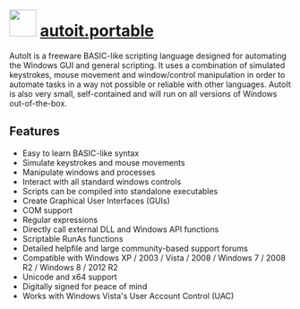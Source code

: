 ﻿# <img src="https://cdn.rawgit.com/chocolatey/chocolatey-coreteampackages/40da80591281de666f24852bb71cb12449cf2997/icons/autoit.png" width="48" height="48"/> [autoit.portable](https://chocolatey.org/packages/autoit.portable)


AutoIt is a freeware BASIC-like scripting language designed for automating the Windows GUI and general scripting.
It uses a combination of simulated keystrokes, mouse movement and window/control manipulation in order to automate tasks in a way not possible or reliable with other languages.
AutoIt is also very small, self-contained and will run on all versions of Windows out-of-the-box.

## Features

* Easy to learn BASIC-like syntax
* Simulate keystrokes and mouse movements
* Manipulate windows and processes
* Interact with all standard windows controls
* Scripts can be compiled into standalone executables
* Create Graphical User Interfaces (GUIs)
* COM support
* Regular expressions
* Directly call external DLL and Windows API functions
* Scriptable RunAs functions
* Detailed helpfile and large community-based support forums
* Compatible with Windows XP / 2003 / Vista / 2008 / Windows 7 / 2008 R2 / Windows 8 / 2012 R2
* Unicode and x64 support
* Digitally signed for peace of mind
* Works with Windows Vista's User Account Control (UAC)

